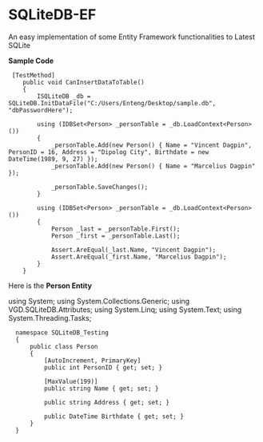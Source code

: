 SQLiteDB-EF
===========

An easy implementation of some Entity Framework functionalities to Latest SQLite

**Sample Code**

     [TestMethod]
        public void CanInsertDataToTable()
        {
            ISQLiteDB _db = SQLiteDB.InitDataFile("C:/Users/Enteng/Desktop/sample.db", "dbPasswordHere");

            using (IDBSet<Person> _personTable = _db.LoadContext<Person>())
            {
                _personTable.Add(new Person() { Name = "Vincent Dagpin", PersonID = 16, Address = "Dipolog City", Birthdate = new DateTime(1989, 9, 27) });
                _personTable.Add(new Person() { Name = "Marcelius Dagpin" });

                _personTable.SaveChanges();
            }

            using (IDBSet<Person> _personTable = _db.LoadContext<Person>())
            {
                Person _last = _personTable.First();
                Person _first = _personTable.Last();

                Assert.AreEqual(_last.Name, "Vincent Dagpin");
                Assert.AreEqual(_first.Name, "Marcelius Dagpin");
            }
        }
        
        
Here is the **Person Entity**

using System;
using System.Collections.Generic;
using VGD.SQLiteDB.Attributes;
using System.Linq;
using System.Text;
using System.Threading.Tasks;

      namespace SQLiteDB_Testing
      {
          public class Person
          {
              [AutoIncrement, PrimaryKey]
              public int PersonID { get; set; }
      
              [MaxValue(199)]
              public string Name { get; set; }
              
              public string Address { get; set; }
              
              public DateTime Birthdate { get; set; }
          }
      }
